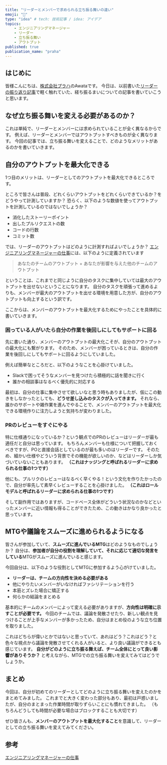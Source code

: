 ```yaml
---
title: "リーダーとメンバーで求められる立ち振る舞いの違い"
emoji: "🙆"
type: "idea" # tech: 技術記事 / idea: アイデア
topics:
    - エンジニアリングマネージャー
    - リーダー
    - 立ち振る舞い
    - アウトプット
published: true
publication_name: "praha"
---
```


## はじめに

皆様こんにちは、[株式会社プラハ](https://www.praha-inc.com/)のAwataです。
今日は、以前書いた[リーダーの振り返り記事](https://zenn.dev/praha/articles/6ca14058507cb1)で軽く触れていた、経ち振るまいについての記事を書いていこうと思います。

## なぜ立ち振る舞いを変える必要があるのか？

これは単純で、リーダーとメンバーには求められていることが全く異なるからです。
例えば、リーダーとメンバーではアウトプットすべきものが全く異なります。
今回の記事では、立ち振る舞いを変えることで、どのようなメリットがあるのかを書いていきます。

## 自分のアウトプットを最大化できる

1つ目のメリットは、リーダーとしてのアウトプットを最大化できるところです。

ところで皆さんは普段、どれくらいアウトプットをどれくらいできているか？をどうやって計測していますか？
恐らく、以下のような数値を使ってアウトプットを計測しているのではないでしょうか？

- 消化したストーリーポイント
- 出したプルリクエストの数
- コードの行数
- コミット数

では、リーダーのアウトプットはどのように計測すればよいでしょうか？
[エンジニアリングマネージャーの仕事](https://www.oreilly.co.jp/books/9784873119946/)には、以下のように定義されています

> あなたのチームのアウトプット + あなたが影響を与えた他のチームのアウトプット

ということは、これまでと同じように自分のタスクに集中していては最大のアウトプットを出せないということになります。
自分のタスクを頑張って進めるよりも、メンバーが最大のアウトプットを出せる環境を用意した方が、自分のアウトプットも向上するという訳です。

ここからは、メンバーのアウトプットを最大化するためにやったことを具体的に書いていきます。

### 困っている人がいたら自分の作業を後回しにしてもサポートに回る

先に書いた通り、メンバーのアウトプットの最大化こそが、自分のアウトプットの最大化にも繋がります。
そのため、メンバーが困っているときは、自分の作業を後回しにしてもサポートに回るようにしていました。

例えば簡単なところだと、以下のようなことを心掛けていました。

- Slackで困ってそうなメンバーを見つけたら積極的に話を聞きに行く
- 誰かの相談事はなるべく優先的に対応する

最初は、自分の仕事に集中させて欲しいなと思う時もありましたが、仮にこの動きをしなかったとしても、**どうせ差し込みのタスクが入ってきます。**
それなら、誰かのサポートや雑作業を進んでやることで、メンバーのアウトプットを最大化できる環境作りに注力しようと気持ちが変わりました。

### PRのレビューをすぐにやる

特に仕様通りになっているか？という観点でのPRのレビューはリーダーが最も適任だと自分は思っています。
もちろんメンバーも仕様について把握しておくべきですが、POと直接会話としているのが最も多いのはリーダーです。
そのため、細かい仕様やどういう背景でその機能が欲しいのか、などはリーダーしか気づいていないこともあります。
**（これはナッジングと呼ばれるリーダーに求められる仕事の1つです）**

他にも、プルリクのレビューはなるべく早くやる！という文化を作りたかったので、自分が率先して素早くレビューすることを心掛けました。
**（これはロールモデルと呼ばれるリーダーに求められる仕事の1つです）**

そして副作用ではありますが、コードベース全体がどういう状況なのかなどといったメンバーに近い情報も得ることができたため、この動きはかなり良かったと思っています。

## MTGや議論をスムーズに進められるようになる

皆さんが参加していて、**スムーズに進んでいるMTG**はどのようなものでしょうか？
自分は、**参加者が自分の役割を理解していて、それに応じて適切な発言をしている**MTGがスムーズに進んでいると感じます。

今回自分は、以下のような役割としてMTGに参加するよう心がけていました。

- **リーダーは、チームの方向性を決める必要がある**
- 他にやりたいメンバーがいなければファシリテーションを行う
- 本筋とズレた場合に矯正する
- 何らかの結論をまとめる

基本的にチームのメンバーによって変える必要がありますが、**方向性は明確に示すことが必要です。**
今回のチームでは、議論を発散させたり、新しい観点を見つけることが上手なメンバーが多かったため、自分はまとめ役のような立ち位置を取りました。

これはどちらが偉いとかではないと思っていて、あれはどう？これはどう？と色々な視点から議論を発散させてくれる人がいると、より良い議論ができるとも感じています。
**自分がどのように立ち振る舞えば、チーム全体にとって良い影響がありそうか？** と考えながら、MTGでの立ち振る舞いを変えてみてはどうでしょうか。

## まとめ

今回は、自分が初めてのリーダーとしてどのように立ち振る舞いを変えたのかをまとめてみました。
これまでと大きく変わった部分もあり、最初は戸惑いましたが、自分のまとまった作業時間が取りずらいことにも慣れてきました。
（もちろんどうしても時間が必要な場合はブロックすることも大切です）

ぜひ皆さんも、**メンバーのアウトプットを最大化すること**を意識して、リーダーとしての立ち振る舞いを変えてみてください。

## 参考

[エンジニアリングマネージャーの仕事](https://www.oreilly.co.jp/books/9784873119946/)
